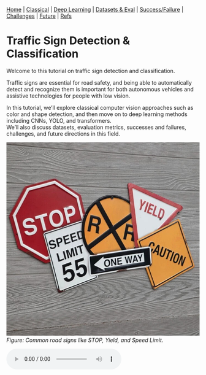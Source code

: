 [Home](index.md) | [Classical](classical.md) | [Deep Learning](deep-learning.md) | [Datasets & Eval](datasets.md) | [Success/Failure](successes-failures.md) | [Challenges](challenges.md) | [Future](future.md) | [Refs](bibliography.md)

# Traffic Sign Detection & Classification

Welcome to this tutorial on traffic sign detection and classification.  

Traffic signs are essential for road safety, and being able to automatically detect and recognize them is important for both autonomous vehicles and assistive technologies for people with low vision.  

In this tutorial, we’ll explore classical computer vision approaches such as color and shape detection, and then move on to deep learning methods including CNNs, YOLO, and transformers.  
We’ll also discuss datasets, evaluation metrics, successes and failures, challenges, and future directions in this field.  

![Traffic Signs](assets/images/intro-signs.jpg)  
*Figure: Common road signs like STOP, Yield, and Speed Limit.*

<audio controls src="assets/audio/intro.mp3">Your browser does not support audio.</audio>
